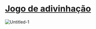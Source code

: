 # [Jogo de adivinhação](https://piicareta.github.io/guessing.game/)
![Untitled-1](https://user-images.githubusercontent.com/108621847/179365012-5c07993e-4e72-4574-9b19-a31035bebd0d.jpg)
